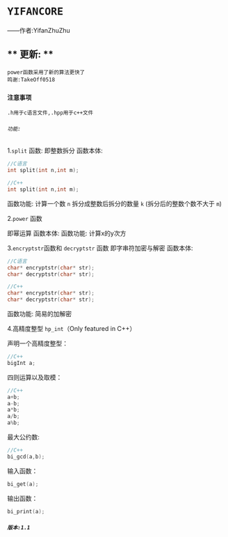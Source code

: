 # `YIFANCORE`
——作者:YifanZhuZhu

## ** 更新: **
```
power函数采用了新的算法更快了
鸣谢:TakeOff0518
```
### `注意事项`
```
.h用于c语言文件,.hpp用于c++文件
```

###### `功能:`
1.`split` 函数:
即整数拆分
函数本体:
```c
//C语言
int split(int n,int m);
```
```cpp
//C++
int split(int n,int m);
```
函数功能:
计算一个数 `n` 拆分成整数后拆分的数量 `k` (拆分后的整数个数不大于 `m`)

2.`power` 函数

即幂运算
函数本体:
函数功能:
计算x的y次方

3.`encryptstr`函数和 `decryptstr` 函数
即字串符加密与解密
函数本体:
```c
//C语言
char* encryptstr(char* str);
char* decryptstr(char* str);
```
```cpp
//C++
char* encryptstr(char* str);
char* decryptstr(char* str);
```
函数功能:
简易的加解密

4.高精度整型 `hp_int`（Only featured in C++）

声明一个高精度整型：

```cpp
//C++
bigInt a;
```

四则运算以及取模：

```cpp
//C++
a+b;
a-b;
a*b;
a/b;
a%b;
```

最大公约数:

```cpp
//C++
bi_gcd(a,b);
```


输入函数：

```cpp
bi_get(a);
```

输出函数：

```cpp
bi_print(a);
```

##### `版本:1.1`
